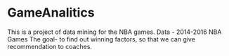 # GameAnalitics
This is a project of data mining for the NBA games. Data - 2014-2016 NBA Games The goal- to find out winning factors, so that we can give recommendation to coaches.
